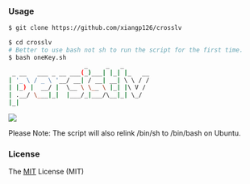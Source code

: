 ### Usage
```bash
$ git clone https://github.com/xiangp126/crosslv

$ cd crosslv
# Better to use bash not sh to run the script for the first time.
$ bash oneKey.sh
                     _     _   _
 _ __   ___ _ __ ___(_)___| |_| |_   __
| '_ \ / _ \ '__/ __| / __| __| \ \ / /
| |_) |  __/ |  \__ \ \__ \ |_| |\ V /
| .__/ \___|_|  |___/_|___/\__|_| \_/
|_|
```
![](./res/persistlv.gif)

Please Note: The script will also relink /bin/sh to /bin/bash on Ubuntu.

### License
The [MIT](./LICENSE.txt) License (MIT)
